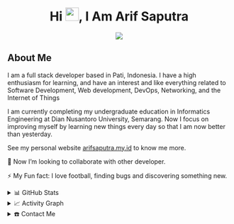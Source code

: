 <h1 align="center">Hi <img src="https://raw.githubusercontent.com/iampavangandhi/iampavangandhi/master/gifs/Hi.gif" width="30px" height="30px">, I Am Arif Saputra</h1>
<p align="center">
  <a href="https://github.com/DenverCoder1/readme-typing-svg"><img src="https://readme-typing-svg.herokuapp.com?lines=Full+Stack+Developer;IT+Enthusiast;College+Student&center=true&width=500&height=50&color=0088b9"></a>
</p>

<h2>About Me</h2>
<p>I am a full stack developer based in Pati, Indonesia. I have a high enthusiasm for learning, and have an interest and like everything related to Software Development, Web development, DevOps, Networking, and the Internet of Things</p>
<p>I am currently completing my undergraduate education in Informatics Engineering at Dian Nusantoro University, Semarang. Now I focus on improving myself by learning new things every day so that I am now better than yesterday.</p>
<p>See my personal website <a href="https://arifsaputra.my.id">arifsaputra.my.id</a> to know me more.</p>
<p>👀 Now I’m looking to collaborate with other developer.</p>
<p>⚡ My Fun fact: I love football, finding bugs and discovering something new.</p>

<details> 
  <summary>📊 GitHub Stats</summary>
  <div>
    <h3 align="center">My GitHub Stats</h3>
      <br/>
        <p align="center">
          <a href="https://github.com/arifsptra/">
          <img width="49.5%" src="https://github-readme-stats.vercel.app/api?username=arifsptra&show_icons=true&hide_border=true&hide_title=true" />
          <img width="49.5%" src="https://github-readme-streak-stats.herokuapp.com/?user=arifsptra&layout=compact&hide_border=true" />
          </a>
       </p>
            <p align="center">
          <a href="https://github.com/arifsptra/">
          <img src="https://github-readme-stats.vercel.app/api/top-langs/?username=arifsptra&layout=compact&hide_border=true&langs_count=10&hide_title=true"/></a>
        </p>
     <br>
  </div>    
</details>
<details>
  <summary>📈 Activity Graph</summary>
  <h3 align="center">My Current Activity</h3>
  <a href="https://github.com/arifsptra/github-readme-activity-graph"><img alt="Arif's Activity Graph" src="https://github-readme-activity-graph.cyclic.app/graph?username=arifsptra&bg_color=fff&color=000&line=0088b9&point=555&hide_border=true&hide_title=true" /></a>
</details>
<details>
  <summary>☎️ Contact Me</summary>
  <h3 align="center">You Can Reach Me By</h3>
  <br>
  <p align="center">
    <a href="https://instagram.com/arif.sptrra"><img src="https://img.shields.io/badge/instagram-%2312100E.svg?&style=for-the-badge&logo=instagram&logoColor=white&color=0088b9" /></a>
    <a href="https://twitter.com/arifsptrra"><img src="https://img.shields.io/badge/twitter-%231DA1F2.svg?&style=for-the-badge&logo=twitter&logoColor=white&color=0088b9" /></a>
    <a href="https://www.linkedin.com/in/arifsptrra" target="_blank"><img src="https://img.shields.io/badge/linkedin-%2312100E.svg?&style=for-the-badge&logo=linkedin&logoColor=white&color=0088b9" /></a>
  </p>
</details>
